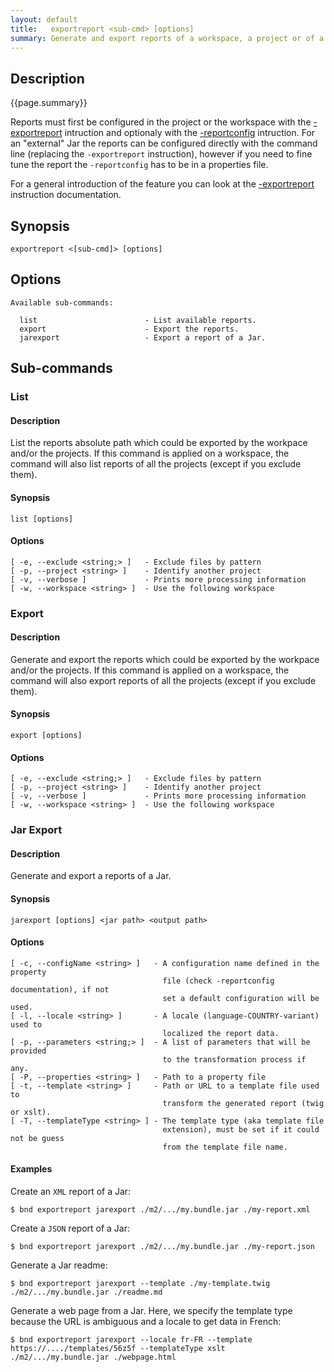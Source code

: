 ```yaml
---
layout: default
title:   exportreport <sub-cmd> [options]
summary: Generate and export reports of a workspace, a project or of a Jar.
---
```


## Description

{{page.summary}}

Reports must first be configured in the project or the workspace with the [-exportreport](../instructions/exportreport.md) intruction and optionaly with the [-reportconfig](../instructions/reportconfig.md) intruction. For an "external" Jar the reports can be configured directly with the command line (replacing the `-exportreport` instruction), however if you need to fine tune the report the `-reportconfig` has to be in a properties file. 

For a general introduction of the feature you can look at the [-exportreport](../instructions/exportreport.md) instruction documentation.

## Synopsis

    exportreport <[sub-cmd]> [options]

## Options
    
    Available sub-commands: 

      list                        - List available reports.
      export                      - Export the reports. 
      jarexport                   - Export a report of a Jar. 
       
## Sub-commands

### List

#### Description

List the reports absolute path which could be exported by the workpace and/or the projects. If this command is applied on a workspace, the command will also list reports of all the projects (except if you exclude them).

#### Synopsis

    list [options]

#### Options

    [ -e, --exclude <string;> ]   - Exclude files by pattern
    [ -p, --project <string> ]    - Identify another project
    [ -v, --verbose ]             - Prints more processing information
    [ -w, --workspace <string> ]  - Use the following workspace

### Export

#### Description

Generate and export the reports which could be exported by the workpace and/or the projects. If this command is applied on a workspace, the command will also export reports of all the projects (except if you exclude them).

#### Synopsis

    export [options]

#### Options
 
    [ -e, --exclude <string;> ]   - Exclude files by pattern
    [ -p, --project <string> ]    - Identify another project
    [ -v, --verbose ]             - Prints more processing information
    [ -w, --workspace <string> ]  - Use the following workspace

### Jar Export

#### Description

Generate and export a reports of a Jar.

#### Synopsis

    jarexport [options] <jar path> <output path>

#### Options

    [ -c, --configName <string> ]   - A configuration name defined in the property
                                      file (check -reportconfig documentation), if not
                                      set a default configuration will be used.
    [ -l, --locale <string> ]       - A locale (language-COUNTRY-variant) used to
                                      localized the report data.
    [ -p, --parameters <string;> ]  - A list of parameters that will be provided
                                      to the transformation process if any.
    [ -P, --properties <string> ]   - Path to a property file
    [ -t, --template <string> ]     - Path or URL to a template file used to
                                      transform the generated report (twig or xslt).
    [ -T, --templateType <string> ] - The template type (aka template file
                                      extension), must be set if it could not be guess
                                      from the template file name.

#### Examples

Create an `XML` report of a Jar:

    $ bnd exportreport jarexport ./m2/.../my.bundle.jar ./my-report.xml

Create a `JSON` report of a Jar:

    $ bnd exportreport jarexport ./m2/.../my.bundle.jar ./my-report.json

Generate a Jar readme:

    $ bnd exportreport jarexport --template ./my-template.twig ./m2/.../my.bundle.jar ./readme.md

Generate a web page from a Jar. Here, we specify the template type because the URL is ambiguous and a locale to get data in French:

    $ bnd exportreport jarexport --locale fr-FR --template https://..../templates/56z5f --templateType xslt ./m2/.../my.bundle.jar ./webpage.html


